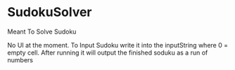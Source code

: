 # SudokuSolver
Meant To Solve Sudoku

No UI at the moment.
To Input Sudoku write it into the inputString where 0 = empty cell.
After running it will output the finished soduku as a run of numbers
